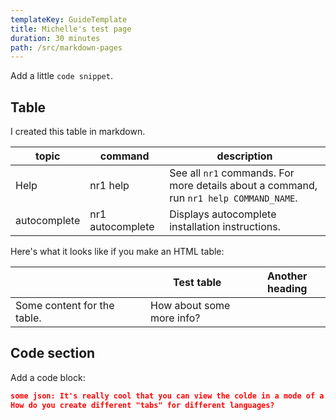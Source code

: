 ```yaml
---
templateKey: GuideTemplate
title: Michelle's test page
duration: 30 minutes
path: /src/markdown-pages
---
```

Add a little `code snippet`.

## Table

I created this table in markdown. 

| topic        | command          | description                                                                            |
| ------------ | ---------------- | -------------------------------------------------------------------------------------- |
| Help         | nr1 help         | See all `nr1` commands. For more details about a command, run `nr1 help COMMAND_NAME`. |
| autocomplete | nr1 autocomplete | Displays autocomplete installation instructions.                                       |

Here's what it looks like if you make an HTML table:


<table>

<thead>

<tr>

<th style="width:200px"></th>

<th>Test table</th>
<th>Another heading</th>

</tr>

</thead>

<tbody>

<tr>

<td>Some content for the table.</td>

<td>How about some more info?</td>

</tr>

</tbody>

</table>



## Code section

Add a code block:

```json
some json: It's really cool that you can view the colde in a mode of a language
How do you create different "tabs" for different languages?
```